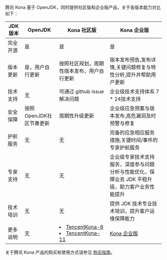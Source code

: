 腾讯 Kona 基于 OpenJDK，同时提供社区版和企业版产品，关于各版本能力对比如下：

|     JDK 版本      |   OpenJDK   |   Kona 社区版                                                       |  Kona 企业版    |
| -------------- | --------------- | --------------- | --------------- |
|   完全开源       | 是 | 是                                                           | 是                                                           |
|   版本更新       | 是，用户自行更新 | 按照社区规划，周期性版本发布，用户自行更新                              | 版本发布预告,发布详情,关键问题修复与特性分析,提升并帮助用户更新      |
|   技术支持       | 无  | 可通过 github issue 解决问题                               | 企业级技术支持体系 7 * 24技术支持                            |
|   安全保障       | 按照OpenJDK社区节奏更新 | 周期性升级更新                                 | 企业级应急预案与版本发布,高危漏洞及时预警与修复            |
|   护航服务       | 无 | 无                                                         | 完备的应急相应服务措施,关键时间/事件的专家护航服务         |
|   专家支持       | 无 | 无                                                         | 企业级专家技术支持服务，深度参与问题分析与性能优化，保障业务 JDK 平稳升级，助力客户业务性能提升 |
|   技术培训       | 无 | 无                                                         | 提供 JDK 技术专业技术培训，提升客户运维保障能力    |
|   更多说明       | 无 |<li>[TencentKona-8](https://github.com/Tencent/TencentKona-8)</li><li>[TencentKona-11](https://github.com/Tencent/TencentKona-11)</li> | [Kona 企业版](https://cloud.tencent.com/document/product/1149/65701)                                              |



关于腾讯 Kona 产品的购买和使用方式请参见 [购买指南](https://cloud.tencent.com/document/product/1149/38413)。
